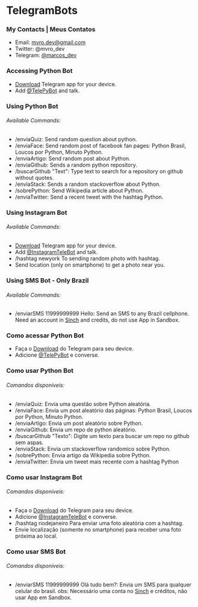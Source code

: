# TelegramBots

### My Contacts | Meus Contatos
* Email: mvro.dev@gmail.com
* Twitter: @mvro_dev
* Telegram: [@marcos_dev](http://telegram.me/marcos_dev)

### Accessing Python Bot
* [Download](http://telegram.org) Telegram app for your device.
* Add [@TelePyBot](http://telegram.me/TelePyBot) and talk.

### Using Python Bot
###### Available Commands:
* /enviaQuiz: Send random question about python.
* /enviaFace: Send random post of facebook fan pages: Python Brasil, Loucos por Python, Minuto Python.
* /enviaArtigo: Send random post about Python.
* /enviaGithub: Sends a random python repository.
* /buscarGithub "Text": Type text to search for a repository on github without quotes.
* /enviaStack: Sends a random stackoverflow about Python.
* /sobrePython: Send Wikipedia article about Python.
* /enviaTwitter: Send a recent tweet with the hashtag Python.

### Using Instagram Bot
###### Available Commands:
* [Download](http://telegram.org) Telegram app for your device.
* Add [@InstagramTeleBot](http://telegram.me/InstagramTeleBot) and talk.
* /hashtag newyork To sending random photo with hashtag.
* Send location (only on smartphone) to get a photo near you.

### Using SMS Bot - Only Brazil
###### Available Commands:
* /enviarSMS 11999999999 Hello: Send an SMS to any Brazil cellphone. Need an account in [Sinch](http://sinch.com) and credits, do not use App in Sandbox.

### Como acessar Python Bot
* Faça o [Download](http://telegram.org) do Telegram para seu device.
* Adicione [@TelePyBot](http://telegram.me/TelePyBot) e converse.

### Como usar Python Bot
###### Comandos disponíveis:
* /enviaQuiz: Envia uma questão sobre Python aleatória.
* /enviaFace: Envia um post aleatório das páginas: Python Brasil, Loucos por Python, Minuto Python.
* /enviaArtigo: Envia um post aleatório sobre Python.
* /enviaGithub: Envia um repo de python aleatório.
* /buscarGithub "Texto": Digite um texto para buscar um repo no github sem aspas.
* /enviaStack: Envia um stackoverflow randomico sobre Python.
* /sobrePython: Envia artigo da Wikipedia sobre Python.
* /enviaTwitter: Envia um tweet mais recente com a hashtag Python

### Como usar Instagram Bot
###### Comandos disponíveis:
* Faça o [Download](http://telegram.org) do Telegram para seu device.
* Adicione [@InstagramTeleBot](http://telegram.me/InstagramTeleBot) e converse.
* /hashtag riodejaneiro Para enviar uma foto aleatória com a hashtag.
* Envie localização (somente no smartphone) para receber uma foto próxima ao local.

### Como usar SMS Bot
###### Comandos disponíveis:
* /enviarSMS 11999999999 Olá tudo bem?: Envia um SMS para qualquer celular do brasil. obs: Necessário uma conta no [Sinch](http://sinch.com) e créditos, não usar App em Sandbox.
